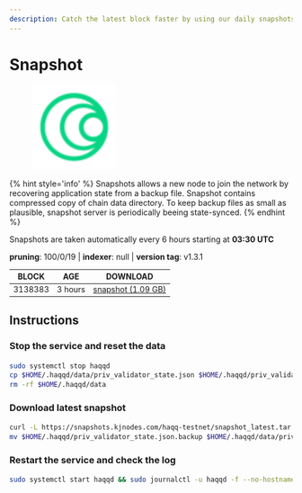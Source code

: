 ```yaml
---
description: Catch the latest block faster by using our daily snapshots.
---
```


# Snapshot

<figure><img src="https://raw.githubusercontent.com/kj89/cosmos-images/main/logos/haqq.png" width="150" alt=""><figcaption></figcaption></figure>

{% hint style='info' %}
Snapshots allows a new node to join the network by recovering application state from a backup file. 
Snapshot contains compressed copy of chain data directory. To keep backup files as small as plausible, 
snapshot server is periodically beeing state-synced.
{% endhint %}

Snapshots are taken automatically every 6 hours starting at **03:30 UTC**

**pruning**: 100/0/19 | **indexer**: null | **version tag**: v1.3.1

| BLOCK             | AGE             | DOWNLOAD                                                                                            |
| ----------------- | --------------- | --------------------------------------------------------------------------------------------------- |
| 3138383 | 3 hours | [snapshot (1.09 GB)](https://snapshots.kjnodes.com/haqq-testnet/snapshot\_latest.tar.lz4) |

## Instructions

### Stop the service and reset the data

```bash
sudo systemctl stop haqqd
cp $HOME/.haqqd/data/priv_validator_state.json $HOME/.haqqd/priv_validator_state.json.backup
rm -rf $HOME/.haqqd/data
```

### Download latest snapshot

```bash
curl -L https://snapshots.kjnodes.com/haqq-testnet/snapshot_latest.tar.lz4 | tar -Ilz4 -xf - -C $HOME/.haqqd
mv $HOME/.haqqd/priv_validator_state.json.backup $HOME/.haqqd/data/priv_validator_state.json
```

### Restart the service and check the log

```bash
sudo systemctl start haqqd && sudo journalctl -u haqqd -f --no-hostname -o cat
```
